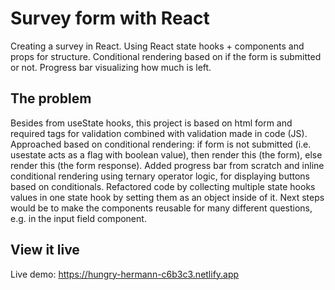 # Survey form with React
Creating a survey in React. Using React state hooks + components and props for structure.
Conditional rendering based on if the form is submitted or not. Progress bar visualizing how much is left.

## The problem
Besides from useState hooks, this project is based on html form and required tags for validation combined with validation made in code (JS). Approached based on conditional rendering: if form is not submitted (i.e. usestate acts as a flag with boolean value), then render this (the form), else render this (the form response). Added progress bar from scratch and inline conditional rendering using ternary operator logic, for displaying buttons based on conditionals. Refactored code by collecting multiple state hooks values in one state hook by setting them as an object inside of it.
Next steps would be to make the components reusable for many different questions, e.g. in the input field component.

## View it live
Live demo: https://hungry-hermann-c6b3c3.netlify.app
